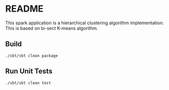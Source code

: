 # README

This spark application is a hierarchical clustering algorithm implementation.
This is based on bi-sect K-means algorithm.

## Build

```
./sbt/sbt clean package
```

## Run Unit Tests

```
./sbt/sbt clean test
```
